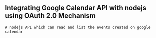 ## Integrating Google Calendar API with nodejs using OAuth 2.0 Mechanism
```
A nodejs API which can read and list the events created on google calendar

```
